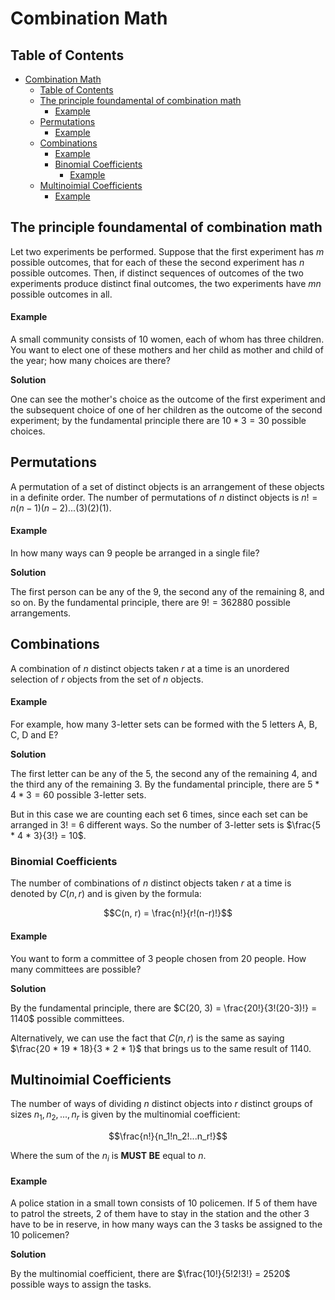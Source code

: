 # Combination Math

## Table of Contents

- [Combination Math](#combination-math)
  - [Table of Contents](#table-of-contents)
  - [The principle foundamental of combination math](#the-principle-foundamental-of-combination-math)
      - [Example](#example)
  - [Permutations](#permutations)
      - [Example](#example-1)
  - [Combinations](#combinations)
      - [Example](#example-2)
    - [Binomial Coefficients](#binomial-coefficients)
      - [Example](#example-3)
  - [Multinoimial Coefficients](#multinoimial-coefficients)
      - [Example](#example-4)


## The principle foundamental of combination math

Let two experiments be performed. Suppose that the first experiment has $m$ possible outcomes, that for each of these the second experiment has $n$ possible outcomes. Then, if distinct sequences of outcomes of the two experiments produce distinct final outcomes, the two experiments have $mn$ possible outcomes in all.

#### Example

A small community consists of 10 women, each of whom has three children. You want to elect one of these mothers and her child as mother and child of the year; how many choices are there?

**Solution**

One can see the mother's choice as the outcome of the first experiment and the subsequent choice of one of her children as the outcome of the second experiment; by the fundamental principle there are $10 * 3 = 30$ possible choices.

## Permutations

A permutation of a set of distinct objects is an arrangement of these objects in a definite order. The number of permutations of $n$ distinct objects is $n! = n(n-1)(n-2)...(3)(2)(1)$.

#### Example

In how many ways can 9 people be arranged in a single file?

**Solution**

The first person can be any of the 9, the second any of the remaining 8, and so on. By the fundamental principle, there are $9! = 362880$ possible arrangements.

## Combinations

A combination of $n$ distinct objects taken $r$ at a time is an unordered selection of $r$ objects from the set of $n$ objects.

#### Example

For example, how many 3-letter sets can be formed with the 5 letters A, B, C, D and E?

**Solution**

The first letter can be any of the 5, the second any of the remaining 4, and the third any of the remaining 3. By the fundamental principle, there are $5 * 4 * 3 = 60$ possible 3-letter sets.

But in this case we are counting each set 6 times, since each set can be arranged in 3! = 6 different ways. So the number of 3-letter sets is $\frac{5 * 4 * 3}{3!} = 10$.

### Binomial Coefficients

The number of combinations of $n$ distinct objects taken $r$ at a time is denoted by $C(n, r)$ and is given by the formula:

$$C(n, r) = \frac{n!}{r!(n-r)!}$$

#### Example

You want to form a committee of 3 people chosen from 20 people. How many committees are possible?

**Solution**

By the fundamental principle, there are $C(20, 3) = \frac{20!}{3!(20-3)!} = 1140$ possible committees.

Alternatively, we can use the fact that $C(n, r)$ is the same as saying $\frac{20 * 19 * 18}{3 * 2 * 1}$ that brings us to the same result of 1140.

## Multinoimial Coefficients

The number of ways of dividing $n$ distinct objects into $r$ distinct groups of sizes $n_1, n_2, ..., n_r$ is given by the multinomial coefficient:

$$\frac{n!}{n_1!n_2!...n_r!}$$

Where the sum of the $n_i$ is **MUST BE** equal to $n$.

#### Example

A police station in a small town consists of 10 policemen. If 5 of them have to patrol the streets, 2 of them have to stay in the station and the other 3 have to be in reserve, in how many ways can the 3 tasks be assigned to the 10 policemen?

**Solution**

By the multinomial coefficient, there are $\frac{10!}{5!2!3!} = 2520$ possible ways to assign the tasks.






